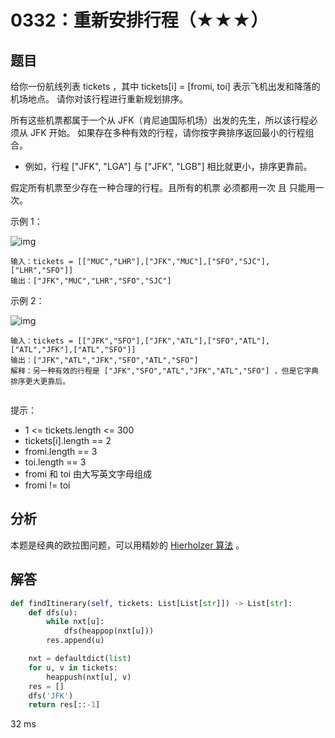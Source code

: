 # 0332：重新安排行程（★★★）


## 题目

给你一份航线列表 tickets ，其中 tickets[i] = [fromi, toi] 表示飞机出发和降落的机场地点。
请你对该行程进行重新规划排序。

所有这些机票都属于一个从 JFK（肯尼迪国际机场）出发的先生，所以该行程必须从 JFK 开始。
如果存在多种有效的行程，请你按字典排序返回最小的行程组合。
- 例如，行程 ["JFK", "LGA"] 与 ["JFK", "LGB"] 相比就更小，排序更靠前。

假定所有机票至少存在一种合理的行程。且所有的机票 必须都用一次 且 只能用一次。

示例 1：

![img](https://assets.leetcode.com/uploads/2021/03/14/itinerary1-graph.jpg)

	输入：tickets = [["MUC","LHR"],["JFK","MUC"],["SFO","SJC"],["LHR","SFO"]]
	输出：["JFK","MUC","LHR","SFO","SJC"]

示例 2：

![img](https://assets.leetcode.com/uploads/2021/03/14/itinerary2-graph.jpg)

	输入：tickets = [["JFK","SFO"],["JFK","ATL"],["SFO","ATL"],["ATL","JFK"],["ATL","SFO"]]
	输出：["JFK","ATL","JFK","SFO","ATL","SFO"]
	解释：另一种有效的行程是 ["JFK","SFO","ATL","JFK","ATL","SFO"] ，但是它字典排序更大更靠后。
	 

提示：
- 1 <= tickets.length <= 300
- tickets[i].length == 2
- fromi.length == 3
- toi.length == 3
- fromi 和 toi 由大写英文字母组成
- fromi != toi


## 分析

本题是经典的欧拉图问题，可以用精妙的
 [Hierholzer 算法](https://zhuanlan.zhihu.com/p/108411618) 。

## 解答

```python
def findItinerary(self, tickets: List[List[str]]) -> List[str]:
    def dfs(u):
        while nxt[u]:
            dfs(heappop(nxt[u]))
        res.append(u)

    nxt = defaultdict(list)
    for u, v in tickets:
        heappush(nxt[u], v)
    res = []
    dfs('JFK')
    return res[::-1]
```
32 ms


